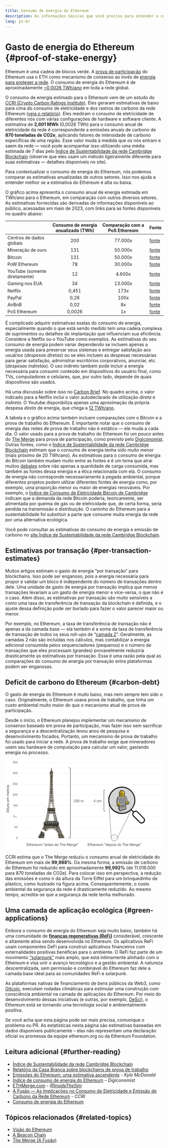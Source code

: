 ```yaml
---
title: Consumo de energia da Ethereum
description: As informações básicas que você precisa para entender o consumo de energia da Ethereum.
lang: pt-br
---
```


# Gasto de energia do Ethereum \{#proof-of-stake-energy}

Ethereum é uma cadeia de blocos verde. A [prova de participação](/developers/docs/consensus-mechanisms/pos) do Ethereum usa o ETH como mecanismo de consenso ao invés de [energia para proteger a rede](/developers/docs/consensus-mechanisms/pow). O consumo de energia do Ethereum é de aproximadamente [~0,0026 TWh/ano](https://carbon-ratings.com/eth-report-2022) em toda a rede global.

O consumo de energia estimado para o Ethereum vem de um estudo do [CCRI (Crypto Carbon Ratings Institute)](https://carbon-ratings.com). Eles geraram estimativas de baixo para cima do consumo de eletricidade e dos rastros de carbono da rede Ethereum ([veja o relatório](https://carbon-ratings.com/eth-report-2022)). Eles mediram o consumo de eletricidade de diferentes nós com várias configurações de hardware e software cliente. A estimativa de **2,601 MWh** (0,0026 TWh) para o consumo anual de eletricidade da rede é correspondente a emissões anuais de carbono de **870 toneladas de CO2e**, aplicando fatores de intensidade de carbono específicas de uma região. Esse valor muda à medida que os nós entram e saem da rede — você pode acompanhar isso utilizando uma média estimada de 7 dias pelo [Índice de Sustentabilidade da rede Cambridge Blockchain](https://ccaf.io/cbnsi/ethereum) (observe que eles usam um método ligeiramente diferente para suas estimativas — detalhes disponíveis no site).

Para contextualizar o consumo de energia do Ethereum, nós podemos comparar as estimativas anualizadas de outros setores. Isso nos ajuda a entender melhor se a estimativa do Ethereum é alta ou baixa.

<EnergyConsumptionChart />

O gráfico acima apresenta o consumo anual de energia estimada em TWh/ano para o Ethereum, em comparação com outros diversos setores. As estimativas fornecidas são derivadas de informações disponíveis ao público, acessadas em maio de 2023, com links para as fontes disponíveis no quadro abaixo:

|                               | Consumo de energia anualizado (TWh) | Comparação com a PoS Ethereum | Fonte                                                                                                                                                                            |
| :---------------------------- | :---------------------------------: | :---------------------------: | -------------------------------------------------------------------------------------------------------------------------------------------------------------------------------- |
| Centros de dados globais      |                 200                 |            77.000x            | [fonte](https://www.iea.org/commentaries/data-centres-and-energy-from-global-headlines-to-local-headaches)                                                                       |
| Mineração de ouro             |                 131                 |            50.000x            | [fonte](https://ccaf.io/cbnsi/cbeci/comparisons)                                                                                                                                 |
| Bitcoin                       |                 131                 |            50.000x            | [fonte](https://ccaf.io/cbnsi/cbeci/comparisons)                                                                                                                                 |
| PoW Ethereum                  |                 78                  |            30.000x            | [fonte](https://digiconomist.net/ethereum-energy-consumption)                                                                                                                    |
| YouTube (somente diretamente) |                 12                  |            4.600x             | [fonte](https://www.gstatic.com/gumdrop/sustainability/google-2020-environmental-report.pdf)                                                                                     |
| Gaming nos EUA                |                 34                  |            13.000x            | [fonte](https://www.researchgate.net/publication/336909520_Toward_Greener_Gaming_Estimating_National_Energy_Use_and_Energy_Efficiency_Potential)                                 |
| Netflix                       |                0,451                |             173x              | [fonte](https://assets.ctfassets.net/4cd45et68cgf/7B2bKCqkXDfHLadrjrNWD8/e44583e5b288bdf61e8bf3d7f8562884/2021_US_EN_Netflix_EnvironmentalSocialGovernanceReport-2021_Final.pdf) |
| PayPal                        |                0,26                 |             100x              | [fonte](https://app.impaakt.com/analyses/paypal-consumed-264100-mwh-of-energy-in-2020-24-from-non-renewable-sources-27261)                                                       |
| AirBnB                        |                0,02                 |              8x               | [fonte](<https://s26.q4cdn.com/656283129/files/doc_downloads/governance_doc_updated/Airbnb-ESG-Factsheet-(Final).pdf>)                                                           |
| PoS Ethereum                  |               0,0026                |              1x               | [fonte](https://carbon-ratings.com/eth-report-2022)                                                                                                                              |

É complicado adquirir estimativas exatas do consumo de energia, especialmente quando o que está sendo medido tem uma cadeia complexa de suprimentos ou detalhes de implantação que influenciam sua eficiência. Considere a Netflix ou o YouTube como exemplos. As estimativas do seu consumo de energia podem variar dependendo se incluem apenas a energia usada para preservar seus sistemas e entregar satisfação aos usuários (_despesas diretas_) ou se eles incluem as despesas necessárias para gerar satisfação, administrar escritórios corporativos, anunciar, etc. (_despesas indiretas_). O uso indireto também pode incluir a energia necessária para consumir conteúdo em dispositivos do usuário final, como TVs, computadores e celulares, que, por outro lado, depende de quais dispositivos são usados.

Há uma discussão sobre isso no [Carbon Brief](https://www.carbonbrief.org/factcheck-what-is-the-carbon-footprint-of-streaming-video-on-netflix). No quadro acima, o valor indicado para a Netflix inclui o valor autodeclarado de utilização _direta_ e _indireta_. O Youtube disponibiliza apenas uma aproximação da própria despesa _direta_ de energia, que chega a [12 TWh/ano](https://www.gstatic.com/gumdrop/sustainability/google-2020-environmental-report.pdf).

A tabela e o gráfico acima também incluem comparações com o Bitcoin e a prova de trabalho do Ethereum. É importante notar que o consumo de energia das redes de prova de trabalho não é estático — ele muda a cada dia. O valor usado para a prova de trabalho do Ethereum foi um pouco antes do [The Merge](/roadmap/merge/) para prova de participação, como previsto pelo [Digiconomist](https://digiconomist.net/ethereum-energy-consumption). Outras fontes, como o [Índice de Sustentabilidade da rede Cambridge Blockchain](https://ccaf.io/cbnsi/ethereum/1) estimam que o consumo de energia tenha sido muito menor (mais próximo de 20 TWh/ano). As estimativas para o consumo de energia do Bitcoin também mudam muito entre as fontes e é um tema que atrai muitos [debates](https://www.coindesk.com/business/2020/05/19/the-last-word-on-bitcoins-energy-consumption/) sobre não apenas a quantidade de carga consumida, mas também as fontes dessa energia e a ética relacionada com ela. O consumo de energia não corresponde necessariamente à pegada ambiental, porque diferentes projetos podem utilizar diferentes fontes de energia como, por exemplo, uma proporção menor ou maior de energias renováveis. Por exemplo, o [Índice de Consumo de Eletricidade Bitcoin de Cambridge](https://ccaf.io/cbnsi/cbeci/comparisons) indicam que a demanda da rede Bitcoin poderia, teoricamente, ser alimentada por queima de gás ou de eletricidade que, de certa forma, seria perdida na transmissão e distribuição. O caminho do Ethereum para a sustentabilidade foi substituir a parte que consume muita energia da rede por uma alternativa ecológica.

Você pode consultar as estimativas do consumo de energia e emissão de carbono no [site Índice de Sustentabilidade da rede Cambridge Blockchain](https://ccaf.io/cbnsi/ethereum).

## Estimativas por transação \{#per-transaction-estimates}

Muitos artigos estimam o gasto de energia “por transação” para blockchains. Isso pode ser enganoso, pois a energia necessária para propor e validar um bloco é independente do número de transações dentro dele. Uma unidade de gasto de energia por transação implica que menos transações levariam a um gasto de energia menor e vice-versa, o que não é o caso. Além disso, as estimativas por transação são muito sensíveis a como uma taxa de transferência de transação da blockchain é definida, e o ajuste dessa definição pode ser burlado para fazer o valor parecer maior ou menor.

Por exemplo, no Ethereum, a taxa de transferência de transação não é apenas a da camada base — ela também é a soma da taxa de transferência de transação de todos os seus roll-ups de “[camada 2](/layer-2/)”. Geralmente, as camadas 2 não são incluídas nos cálculos, mas contabilizar a energia adicional consumida pelos sequenciadores (pequenos) e o número de transações que eles processam (grandes) provavelmente reduziria drasticamente as estimativas por transação. Essa é uma razão pela qual as comparações do consumo de energia por transação entre plataformas podem ser enganosas.

## Deficit de carbono do Ethereum \{#carbon-debt}

O gasto de energia do Ethereum é muito baixo, mas nem sempre tem sido o caso. Originalmente, o Ethereum usava prova de trabalho, que tinha um custo ambiental muito maior do que o mecanismo atual de prova de participação.

Desde o início, o Ethereum planejou implementar um mecanismo de consenso baseado em prova de participação, mas fazer isso sem sacrificar a segurança e a descentralização levou anos de pesquisa e desenvolvimento focados. Portanto, um mecanismo de prova de trabalho foi usado para iniciar a rede. A prova de trabalho exige que mineradores usem seu hardware de computação para calcular um valor, gastando energia no processo.

![Comparação do consumo de energia do Ethereum antes e depois da fusão (The Merge), usando a Torre Eiffel (330 metros de altura) à esquerda, para simbolizar o elevado consumo de energia antes do The Merge, e uma pequena figura de Lego de 4 cm de altura à direta, para representar a redução drástica do consumo de energia após o The Merge.](energy_consumption_pre_post_merge.png)

CCRI estima que o The Merge reduziu o consumo anual de eletricidade do Ethereum em mais de **99,988%**. Da mesma forma, a emissão de carbono do Ethereum foi reduzido em aproximadamente **99,992%** (de 11.016.000 para 870 toneladas de CO2e). Para colocar isso em perspectiva, a redução das emissões é como ir da altura da Torre Eiffel para um brinquedinho de plástico, como ilustrado na figura acima. Consequentemente, o custo ambiental da segurança da rede é drasticamente reduzido. Ao mesmo tempo, acredita-se que a segurança da rede tenha melhorado.

## Uma camada de aplicação ecológica \{#green-applications}

Embora o consumo de energia do Ethereum seja muito baixo, também há uma comunidade de [**finanças regenerativas (ReFi)**](/refi/) considerável, crescente e altamente ativa sendo desenvolvida no Ethereum. Os aplicativos ReFi usam componentes DeFi para construir aplicativos financeiros com externalidades positivas benéficas para o ambiente. O ReFi faz parte de um movimento [“solarpunk”](https://en.wikipedia.org/wiki/Solarpunk) mais amplo, que está intimamente alinhado com o Ethereum e visa unir o avanço tecnológico e a gestão ambiental. A natureza descentralizada, sem permissão e combinável do Ethereum faz dele a camada base ideal para as comunidades ReFi e solarpunk.

As plataformas nativas de financiamento de bens públicos da Web3, como [Gitcoin](https://gitcoin.co), executam rodadas climáticas para estimular uma construção com consciência ambiental na camada de aplicações do Ethereum. Por meio do desenvolvimento dessas iniciativas (e outras, por exemplo, [DeSci](/desci/)), o Ethereum está se tornando uma tecnologia social e ambientalmente positiva.

<InfoBanner emoji=":evergreen_tree:">
  Se você acha que esta página pode ser mais precisa, comunique o problema ou PR. As estatísticas nesta página são estimativas baseadas em dados disponíveis publicamente – elas não representam uma declaração oficial ou promessa da equipe ethereum.org ou da Ethereum Foundation.
</InfoBanner>

## Leitura adicional \{#further-reading}

- [Índice de Sustentabilidade da rede Cambridge Blockchain](https://ccaf.io/cbnsi/ethereum)
- [Relatório da Casa Branca sobre blockchains de prova de trabalho](https://www.whitehouse.gov/wp-content/uploads/2022/09/09-2022-Crypto-Assets-and-Climate-Report.pdf)
- [Emissões do Ethereum: uma estimativa ascendente](https://kylemcdonald.github.io/ethereum-emissions/) - _Kyle McDonald_
- [Índice de consumo de energia do Ethereum](https://digiconomist.net/ethereum-energy-consumption/) – _Digiconomist_
- [ETHMerge.com](https://ethmerge.com/) - _[@InsideTheSim](https://twitter.com/InsideTheSim)_
- [A Fusão — As Implicações no Consumo de Eletricidade e Emissão de Carbono da Rede Ethereum](https://carbon-ratings.com/eth-report-2022) - _CCRI_
- [Consumo de energia do Ethereum](https://mirror.xyz/jmcook.eth/ODpCLtO4Kq7SCVFbU4He8o8kXs418ZZDTj0lpYlZkR8)

## Tópicos relacionados \{#related-topics}

- [Visão do Ethereum](/roadmap/vision/)
- [A Beacon Chain](/roadmap/beacon-chain)
- [The Merge (A Fusão)](/roadmap/merge/)
